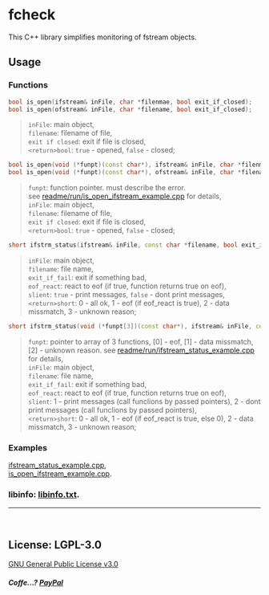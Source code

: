 # fcheck
This C++ library simplifies monitoring of fstream objects.
## Usage

### Functions  
```C++
bool is_open(ifstream& inFile, char *filenmae, bool exit_if_closed);
bool is_open(ofstream& inFile, char *filename, bool exit_if_closed);
```
>`inFile`: main object,  
`filename`: filename of file,  
`exit if closed`: exit if file is closed,  
`<return>bool`: `true` - opened, `false` - closed;  


```C++
bool is_open(void (*funpt)(const char*), ifstream& inFile, char *filenmae, bool exit_if_closed);
bool is_open(void (*funpt)(const char*), ofstream& inFile, char *filename, bool exit_if_closed);
```  
>`funpt`:				  function pointer. must describe the error.  
see [readme/run/is_open_ifstream_example.cpp](https://github.com/Dolfost/fcheck-cpp/blob/update/readme/run/is_open_ifstream_example.cpp) for details,   
`inFile`: main object,  
`filename`: filename of file,  
`exit if closed`: exit if file is closed,  
`<return>bool`: `true` - opened, `false` - closed;  



```C++
short ifstrm_status(ifstream& inFile, const char *filename, bool exit_if_fail, bool eof_react, bool slient);
```
>`inFile`: main object,   
`filename`: file name,   
`exit_if_fail`: exit if something bad,  
`eof_react`: react to eof (if true, function returns true on eof),   
`slient`: `true` - print messages, `false` - dont print messages,   
`<return>short`: 0 - all ok, 1 - eof (if eof_react is true), 2 - data missmatch, 3 - unknown reason;   

```C++
short ifstrm_status(void (*funpt[3])(const char*), ifstream& inFile, const char *filename, bool exit_if_fail, bool eof_react, bool slient);
```
>`funpt`: pointer to array of 3 functions, [0] - eof, [1] - data missmatch, [2] - unknown reason. see [readme/run/ifstream_status_example.cpp](https://github.com/Dolfost/fcheck-cpp/blob/update/readme/run/ifstream_status_example.cpp) for details,   
`inFile`: main object,  
`filename`: file name,  
`exit_if_fail`: exit if something bad,  
`eof_react`: react to eof (if true, function returns true on eof),  
`slient`: 1 - print messages (call funclions by passed pointers), 2 - dont print messages (call funclions by passed pointers),  
`<return>short`: 0 - all ok, 1 - eof (if eof_react is true, else 0), 2 - data missmatch, 3 - unknown reason;  

### Examples
[ifstream_status_example.cpp](https://github.com/Dolfost/fcheck-cpp/blob/update/readme/run/ifstream_status_example.cpp),  
[is_open_ifstream_example.cpp](https://github.com/Dolfost/fcheck-cpp/blob/update/readme/run/is_open_ifstream_example.cpp).  


### libinfo: [libinfo.txt](https://github.com/Dolfost/fcheck-cpp/blob/main/readme/libinfo.txt). 
-------------------------------------------
‎  
## License: LGPL-3.0
[GNU General Public License v3.0](https://github.com/Dolfost/fcheck-cpp/blob/main/COPYING)  




##### *Coffe...?* [PayPal](https://www.paypal.com/donate?hosted_button_id=BZ6DNYKFPBWNA)
